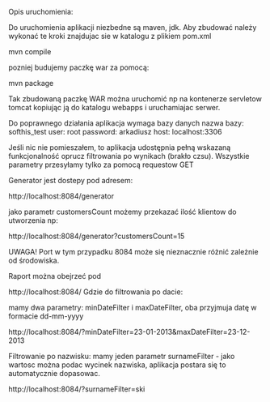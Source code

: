 Opis uruchomienia:

Do uruchomienia aplikacji niezbedne są maven, jdk.
Aby zbudować należy wykonać te kroki znajdujac sie w katalogu z plikiem pom.xml

mvn compile

pozniej budujemy paczkę war za pomocą:
 
mvn package

Tak zbudowaną paczkę WAR można uruchomić np na kontenerze servletow tomcat kopiując ją do katalogu webapps i uruchamiajac serwer.

Do poprawnego działania aplikacja wymaga bazy danych
nazwa bazy: softhis_test
user: root
password: arkadiusz
host: localhost:3306

Jeśli nic nie pomieszałem, to aplikacja udostępnia pełną wskazaną funkcjonalność oprucz filtrowania po wynikach (brakło czsu).
Wszystkie parametry przesyłamy tylko za pomocą requestow GET

 Generator jest dostepy pod adresem:

http://localhost:8084/generator

jako parametr customersCount możemy przekazać ilość klientow do utworzenia np:

http://localhost:8084/generator?customersCount=15

UWAGA! Port w tym przypadku 8084 może się nieznacznie różnić zależnie od środowiska.


Raport można obejrzeć pod 

http://localhost:8084/
Gdzie do filtrowania po dacie:

mamy dwa parametry: minDateFilter i maxDateFilter, oba przyjmuja datę w formacie dd-mm-yyyy

http://localhost:8084/?minDateFilter=23-01-2013&maxDateFilter=23-12-2013

Filtrowanie po nazwisku:
mamy jeden parametr surnameFilter - jako wartosc można podac wycinek nazwiska, aplikacja postara się to automatycznie dopasowac.

http://localhost:8084/?surnameFilter=ski


